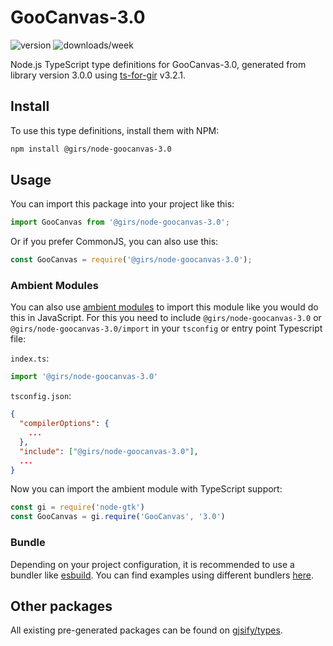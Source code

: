 
# GooCanvas-3.0

![version](https://img.shields.io/npm/v/@girs/node-goocanvas-3.0)
![downloads/week](https://img.shields.io/npm/dw/@girs/node-goocanvas-3.0)


Node.js TypeScript type definitions for GooCanvas-3.0, generated from library version 3.0.0 using [ts-for-gir](https://github.com/gjsify/ts-for-gir) v3.2.1.


## Install

To use this type definitions, install them with NPM:
```bash
npm install @girs/node-goocanvas-3.0
```

## Usage

You can import this package into your project like this:
```ts
import GooCanvas from '@girs/node-goocanvas-3.0';
```

Or if you prefer CommonJS, you can also use this:
```ts
const GooCanvas = require('@girs/node-goocanvas-3.0');
```

### Ambient Modules

You can also use [ambient modules](https://github.com/gjsify/ts-for-gir/tree/main/packages/cli#ambient-modules) to import this module like you would do this in JavaScript.
For this you need to include `@girs/node-goocanvas-3.0` or `@girs/node-goocanvas-3.0/import` in your `tsconfig` or entry point Typescript file:

`index.ts`:
```ts
import '@girs/node-goocanvas-3.0'
```

`tsconfig.json`:
```json
{
  "compilerOptions": {
    ...
  },
  "include": ["@girs/node-goocanvas-3.0"],
  ...
}
```

Now you can import the ambient module with TypeScript support: 

```ts
const gi = require('node-gtk')
const GooCanvas = gi.require('GooCanvas', '3.0')
```


### Bundle

Depending on your project configuration, it is recommended to use a bundler like [esbuild](https://esbuild.github.io/). You can find examples using different bundlers [here](https://github.com/gjsify/ts-for-gir/tree/main/examples).

## Other packages

All existing pre-generated packages can be found on [gjsify/types](https://github.com/gjsify/types).

